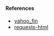 
#### References

* [yahoo_fin](https://github.com/atreadw1492/yahoo_fin)
* [requests-html](https://github.com/psf/requests-html)
